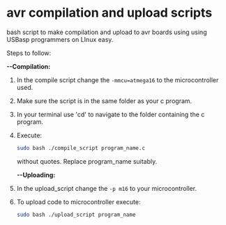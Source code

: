 # avr compilation and upload scripts
bash script to make compilation and upload to avr boards using using USBasp programmers on LInux easy.

Steps to follow:
 
 **--Compilation:**
1. In the compile script change the ```-mmcu=atmega16``` to the microcontroller used.
2. Make sure the script is in the same folder as your c program.
3. In your terminal use 'cd' to navigate to the folder containing the c program.
4. Execute:
    ``` bash 
    sudo bash ./compile_script program_name.c
     ``` 
    without quotes. Replace program_name suitably.
    
    
    **--Uploading:**
5. In the upload_script change the ```-p m16``` to your microcontroller.
6. To upload code to microcontroller execute:
    ```bash
    sudo bash ./upload_script program_name
    ```
